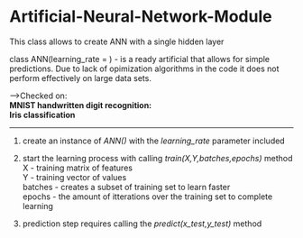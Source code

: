 # Artificial-Neural-Network-Module
This class allows to create ANN with a single hidden layer

class ANN(learning_rate = ) - is a ready artificial that allows for simple predictions. Due to lack of opimization algorithms in the code it does not perform effectively on large data sets. 


-->Checked on:<br />
**MNIST handwritten digit recognition:**<br />
**Iris classification**

____________________________________________________________________________________________________________________

1) create an instance of *ANN()* with the *learning_rate* parameter included

2) start the learning process with calling *train(X,Y,batches,epochs)* method<br />
  X - training matrix of features<br />
  Y - training vector of values<br />
  batches - creates a subset of training set to learn faster<br />
  epochs - the amount of itterations over the training set to complete learning

3) prediction step requires calling the *predict(x_test,y_test)* method
